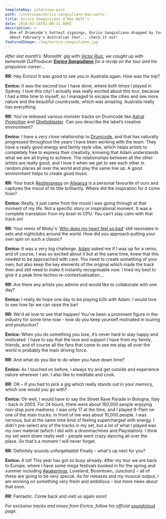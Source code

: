 ```yaml
---
templateKey: interview-post
path: /interview/enrico-sangiuliano-max-watts
title: Enrico Sangiuliano @ Max Watt’s
date: 2018-03-16T01:00:11.000Z
description: >-
  One of Drumcode's hottest signings, Enrico Sangiuliano dropped by for a chat
  about February's Australian tour... check it out!
featuredImage: /img/enrico-sangiuliano.jpg
---
```

_After last month’s ‘Monolith’ gig with [Victor Ruiz](https://www.facebook.com/victorruizofficial), we caught up with behemoth DJ/Producer [**Enrico Sangiuliano**](https://www.facebook.com/enricosangiuliano/) for a recap on the tour and his propulsive career..._

**RR:** Hey Enrico! It was good to see you in Australia again. How was the trip?

**Enrico:** It was the second tour I have done, where both times I played in Sydney. I love this city! I actually was really excited about this tour, because I had a little time to myself, so I managed to escape the cities and see more nature and the beautiful countryside, which was amazing. Australia really has everything.

**RR:** You've released various monster tracks on Drumcode like [Astral Projection](https://www.beatport.com/track/astral-projection-original-mix/9460134) and [Ghettoblaster](https://www.beatport.com/track/ghettoblaster-original-mix/8244938). Can you describe the label’s creative environment?

**Enrico:** I have a very close relationship to [Drumcode](https://www.facebook.com/drumcoderecords/), and that has naturally progressed throughout the years I have been working with the team. They have a really good energy and family style vibe, which helps artists to completely free to express their creativity, knowing that Adam understands what we are all trying to achieve. The relationships between all the other artists are really good, and I love it when we get to see each other in random places all over the world and play the same line up. A good environment helps to create good music.

**RR:** Your track [Restlessness](https://www.beatport.com/track/restlessness-original-mix/6322171) on [Alleanza](https://www.facebook.com/Alleanzamusic/) is a personal favourite of ours and captures the mood of its title brilliantly. Where did the inspiration for it come from?

**Enrico:** Really, it just came from the mood I was going through at that moment of my life. Not a specific story or inspirational moment. It was a complete translation from my brain to CPU. You can’t stay calm with that track on!

**RR:** Your remix of Moby's '[Why does my heart feel so bad](https://www.beatport.com/track/why-does-my-heart-feel-so-bad-enrico-sangiuliano-remix/8595095)' still resonates in sets and nightclubs around the world.  How did you approach putting your own spin on such a classic?

**Enrico:** It was a very big challenge. [Adam](https://www.facebook.com/realadambeyer/) asked me if I was up for a remix, and of course, I was so excited about it but at the same time, knew that this needed to be approached with care. You need to create something of your own, but also keep the key elements of the original which made the track then and still need to make it instantly recognisable now. I tried my best to give it a peak time techno re-contextualisation….

**RR:** Are there any artists you admire and would like to collaborate with one day?

**Enrico:** I really do hope one day to be playing b2b with Adam. I would love to see how far we can raise the bar! 

**RR:** We'd all love to see that happen! You've been a prominent figure in the industry for some time now - how do you keep yourself motivated in touring and production?

**Enrico:** When you do something you love, it’s never hard to stay happy and motivated. I have to say that the love and support I have from my family, friends, and of course all the fans that come to see me play all over the world is probably the main driving force.

**RR:** And what do you like to do when you have down time?

**Enrico:** As I touched on before, I always try and get outside and experience nature wherever I am. I also like to meditate and cook.

**RR:** OK – if you had to pick a gig which really stands out in your memory, which one would you go with?

**Enrico:** Oh well, I would have to say the Street Rave Parade in Bologna, Italy - back in 2003. For 24 hours, there were about 150,000 people enjoying non-stop pure madness. I was only 17 at the time, and I played 9-11am on one of the main trucks. In front of me was about 10,000 people. I was nervous, but at the same time kind of feeling supercharged with energy. I didn't pre-select any of the tracks in my set, but a lot of what I played was my own material (which I did with a drummachines and Playstation). I think my set went down really well - people went crazy dancing all over the place. So that's a moment I will never forget.

**RR:** Definitely sounds unforgettable! Finally - what's up next for you?

**Enrico:** A lot! This year has got so busy already. After my tour we are back to Europe, where I have some mega festivals booked in for the spring and summer including [Awakenings](https://www.facebook.com/awakenings/), Loveland, Boomtown, Junction2 – all of these are going to be very special. As for releases and my musical output, I am working on something very fresh and ambitious – but more news about that soon.

**RR:** Fantastic. Come back and visit us again soon!

_For exclusive tracks and mixes from Enrico, follow his official [soundcloud](https://soundcloud.com/enrico-sangiuliano) page._
